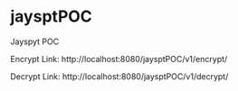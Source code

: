 # jaysptPOC
Jayspyt POC

Encrypt Link: http://localhost:8080/jaysptPOC/v1/encrypt/<normalPwd>

Decrypt Link: http://localhost:8080/jaysptPOC/v1/decrypt/<encrptedPwd>


